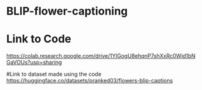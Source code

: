 # BLIP-flower-captioning

# Link to Code
https://colab.research.google.com/drive/1YIGogU8ehqnP7shXxRc0Wjd1bNGaVOUs?usp=sharing

#Link to dataset made using the code
https://huggingface.co/datasets/pranked03/flowers-blip-captions
